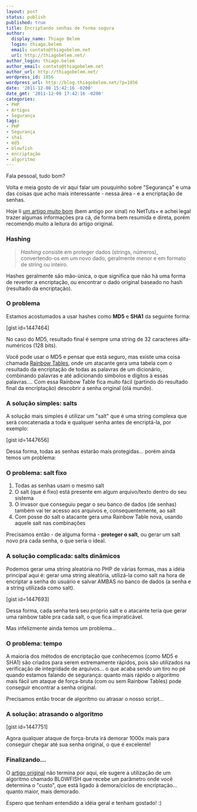 ```yaml
---
layout: post
status: publish
published: true
title: Encriptando senhas de forma segura
author:
  display_name: Thiago Belem
  login: thiago.belem
  email: contato@thiagobelem.net
  url: http://thiagobelem.net/
author_login: thiago.belem
author_email: contato@thiagobelem.net
author_url: http://thiagobelem.net/
wordpress_id: 1856
wordpress_url: http://blog.thiagobelem.net/?p=1856
date: '2011-12-08 15:42:16 -0200'
date_gmt: '2011-12-08 17:42:16 -0200'
categories:
- PHP
- Artigos
- Segurança
tags:
- PHP
- Segurança
- sha1
- md5
- blowfish
- encriptação
- algoritmo
---
```

<p>Fala pessoal, tudo bom?</p>
<p>Volta e meia gosto de vir aqui falar um pouquinho sobre "Segurança" e uma das coisas que acho mais interessante - nessa área - e a encriptação de senhas.</p>
<p>Hoje li <a href="http://net.tutsplus.com/tutorials/php/understanding-hash-functions-and-keeping-passwords-safe/" title="Understanding Hash Functions and Keeping Passwords Safe" target="_blank">um artigo muito bom</a> (bem antigo por sinal) no NetTuts+ e achei legal trazer algumas informações pra cá, de forma bem resumida e direta, porém recomendo muito a leitura do artigo original.</p>
<h3>Hashing</h3>
<blockquote><p><em>Hashing</em> consiste em proteger dados (strings, números), convertendo-os em um novo dado, geralmente menor e em formato de string ou inteiro.</p></blockquote>
<p>Hashes geralmente são mão-única, o que significa que não há uma forma de reverter a encriptação, ou encontrar o dado original baseado no hash (resultado da encriptação).</p>
<h3>O problema</h3>
<p>Estamos acostumados a usar hashes como <strong>MD5</strong> e <strong>SHA1</strong> da seguinte forma:</p>
<p>[gist id=1447464]</p>
<p>No caso do MD5, resultado final é sempre uma string de 32 caracteres alfa-numéricos (128 bits).</p>
<p>Você pode usar o MD5 e pensar que está seguro, mas existe uma coisa chamada <a href="http://pt.wikipedia.org/wiki/Rainbow_table" target="_blank">Rainbow Tables</a>, onde um atacante gera uma tabela com o resultado da encriptação de todas as palavras de um dicionário, combinando palavras e até adicionando símbolos e dígitos à essas palavras.... Com essa Rainbow Table fica muito fácil (partindo do resultado final da encriptação) descobrir a senha original (olá mundo).</p>
<h3>A solução simples: salts</h3>
<p>A solução mais simples é utilizar um "salt" que é uma string complexa que será concatenada a toda e qualquer senha antes de encriptá-la, por exemplo:</p>
<p>[gist id=1447656]</p>
<p>Dessa forma, todas as senhas estarão mais protegidas... porém ainda temos um problema:</p>
<h3>O problema: salt fixo</h3>
<ol>
<li>Todas as senhas usam o mesmo salt</li>
<li>O salt (que é fixo) está presente em algum arquivo/texto dentro do seu sistema</li>
<li>O invasor que conseguiu pegar o seu banco de dados (de senhas) também vai ter acesso aos arquivos e, consequentemente, ao salt</li>
<li>Com posse do salt o atacante gera uma Rainbow Table nova, usando aquele salt nas combinações</li>
</ol>
<p>Precisamos então - de alguma forma - <strong>proteger o salt</strong>, ou gerar um salt novo pra cada senha, o que seria o ideal.</p>
<h3>A solução complicada: salts dinâmicos</h3>
<p>Podemos gerar uma string aleatória no PHP de várias formas, mas a idéia principal aqui é: gerar uma string aleatória, utilizá-la como salt na hora de encriptar a senha do usuário e salvar AMBAS no banco de dados (a senha e a string utilizada como salt).</p>
<p>[gist id=1447693]</p>
<p>Dessa forma, cada senha terá seu próprio salt e o atacante teria que gerar uma rainbow table pra cada salt, o que fica impraticável.</p>
<p>Mas infelizmente ainda temos um problema...</p>
<h3>O problema: tempo</h3>
<p>A maioria dos métodos de encriptação que conhecemos (como MD5 e SHA1) são criados para serem extremamente rápidos, pois são utilizados na verificação de integridade de arquivos... o que acaba sendo um tiro no pé quando estamos falando de segurança: quanto mais rápido o algoritmo mais fácil um ataque de força-bruta (com ou sem Rainbow Tables) pode conseguir encontrar a senha original.</p>
<p>Precisamos então trocar de algoritmo ou atrasar o nosso script...</p>
<h3>A solução: atrasando o algoritmo</h3>
<p>[gist id=1447751]</p>
<p>Agora qualquer ataque de força-bruta irá demorar 1000x mais para conseguir chegar até sua senha original, o que é excelente!</p>
<h3>Finalizando...</h3>
<p>O <a href="http://net.tutsplus.com/tutorials/php/understanding-hash-functions-and-keeping-passwords-safe/" title="Understanding Hash Functions and Keeping Passwords Safe" target="_blank">artigo original</a> não termina por aqui, ele sugere a utilização de um algoritmo chamado BLOWFISH que recebe um parâmetro onde você determina o "custo", que está ligado à demora/ciclos de encriptação... quanto maior, mais demorado.</p>
<p>Espero que tenham entendido a idéia geral e tenham gostado! :)</p>
